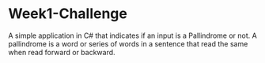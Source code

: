 # Week1-Challenge
A simple application in C# that indicates if an input is a Pallindrome or not.
A pallindrome is a word or series of words in a sentence that read the same when read forward or backward.
